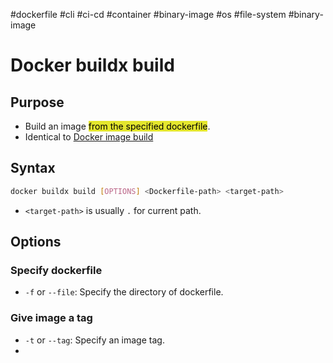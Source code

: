 #dockerfile #cli #ci-cd #container #binary-image #os #file-system #binary-image 

# Docker buildx build
## Purpose
- Build an image <mark style="background: #e4e62d;">from the specified dockerfile</mark>.
- Identical to [Docker image build](Docker%20image%20commands.md#Docker%20image%20build)
## Syntax
```bash
docker buildx build [OPTIONS] <Dockerfile-path> <target-path>
```
- `<target-path>` is usually `.` for current path.
## Options
### Specify dockerfile
- `-f` or `--file`: Specify the directory of dockerfile.
### Give image a tag
- `-t` or `--tag`: Specify an image tag.
- 

